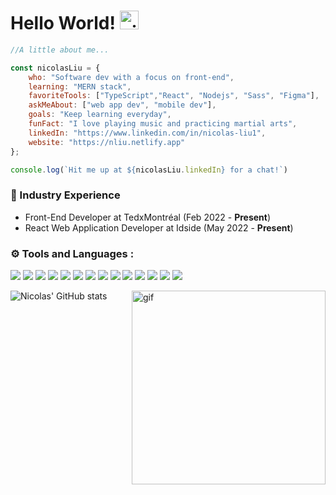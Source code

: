 <!-- # Hello World! 👋 -->
# Hello World! <img  alt ="gif" src="https://emojis.slackmojis.com/emojis/images/1643515250/12686/karate_blob_wave.gif?1643515250" width="30"/> 
<!--<img align="right" alt ="gif" src= "https://cdn.dribbble.com/users/1162077/screenshots/5403918/focus-animation.gif" width="300"/>-->

<!--![visitors](https://visitor-badge.laobi.icu/badge?page_id=nicolas-liu.nicolas-liu)-->


```javascript
//A little about me...

const nicolasLiu = {
    who: "Software dev with a focus on front-end",
    learning: "MERN stack",
    favoriteTools: ["TypeScript","React", "Nodejs", "Sass", "Figma"],
    askMeAbout: ["web app dev", "mobile dev"],
    goals: "Keep learning everyday",
    funFact: "I love playing music and practicing martial arts",
    linkedIn: "https://www.linkedin.com/in/nicolas-liu1",
    website: "https://nliu.netlify.app"
};

console.log(`Hit me up at ${nicolasLiu.linkedIn} for a chat!`)
```

### 💼 Industry Experience
- Front-End Developer at TedxMontréal
    (Feb 2022 - <b>Present</b>)
- React Web Application Developer at Idside
    (May 2022 - <b>Present</b>)

### ⚙️ Tools and Languages :

![](https://img.shields.io/badge/Editor-VS_Code-informational?style=flat&logo=visual-studio-code&logoColor=white&color=124bb5)
![](https://img.shields.io/badge/Code-ReactJs-informational?style=flat&logo=react&logoColor=white&color=124bb5)
![](https://img.shields.io/badge/Code-ReactNative-informational?style=flat&logo=react&logoColor=white&color=124bb5)
![](https://img.shields.io/badge/Tools-Figma-informational?style=flat&logo=figmal&logoColor=white&color=124bb5)
![](https://img.shields.io/badge/Code-Sass-informational?style=flat&logo=Sass&logoColor=white&color=124bb5)
![](https://img.shields.io/badge/Code-Nodejs-informational?style=flat&logo=nodejs&logoColor=white&color=124bb5)
![](https://img.shields.io/badge/Code-JavaScript-informational?style=flat&logo=javascript&logoColor=white&color=124bb5)
![](https://img.shields.io/badge/Code-TypeScript-informational?style=flat&logo=typescript&logoColor=white&color=124bb5)
![](https://img.shields.io/badge/Tools-MaterialUI-informational?style=flat&logo=MaterialUI&logoColor=white&color=124bb5)
![](https://img.shields.io/badge/Tools-KendoUI-informational?style=flat&logo=KendoUI&logoColor=white&color=124bb5)
![](https://img.shields.io/badge/Code-Java-informational?style=flat&logo=java&logoColor=white&color=124bb5)
![](https://img.shields.io/badge/Code-Php-informational?style=flat&logo=php&logoColor=white&color=124bb5)
![](https://img.shields.io/badge/Tools-Git-informational?style=flat&logo=git&logoColor=white&color=124bb5)
![](https://img.shields.io/badge/Code-Docker-informational?style=flat&logo=docker&logoColor=white&color=124bb5)
<br>

<!--<img align="right" alt ="gif" src= "https://cdn.dribbble.com/users/1500250/screenshots/4305931/justjake_dribbble.gif" width="300"/>-->
<img align="right" alt ="gif" src= "https://mir-s3-cdn-cf.behance.net/project_modules/disp/7498b717965545.562c188adc4fb.gif" width="310"/>

                                                                                                
![Nicolas' GitHub stats](https://github-readme-stats.vercel.app/api?username=Nicolas-Liu&show_icons=true&theme=prussian)



 
